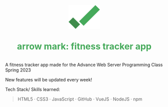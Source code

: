 <div style="display: flex; justify-content: center; align-items: center;">
  <img src="logo.png" alt="Logo" width="100">
</div>

<div style="display: flex; justify-content: center; align-items: center;">
  <h1 style="color: #46aa5b">arrow mark: fitness tracker app</h1>
</div>

A fitness tracker app made for the Advance Web Server Programming Class Spring 2023

New features will be updated every week!

Tech Stack/ Skills learned:

> HTML5 · CSS3 · JavaScript · GitHub · VueJS · NodeJS · npm

